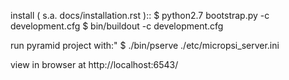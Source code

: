 install ( s.a. docs/installation.rst )::
  $ python2.7 bootstrap.py -c development.cfg
  $ bin/buildout -c development.cfg

run pyramid project with:"
  $ ./bin/pserve ./etc/micropsi_server.ini

view in browser at http://localhost:6543/

